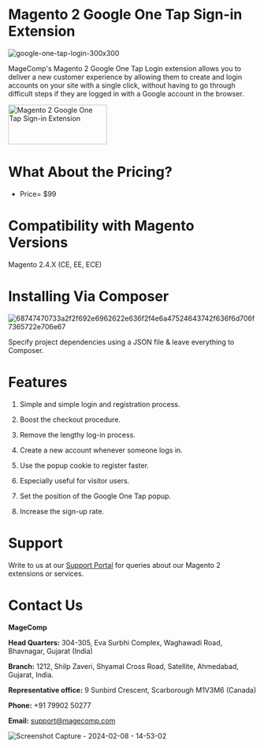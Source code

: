 # Magento 2 Google One Tap Sign-in Extension

![google-one-tap-login-300x300](https://github.com/patelanny/magento-2-google-one-tap-sign-in/assets/121279820/374834ea-f2f9-42a0-bd5f-2bf091dad5b8)

MageComp's Magento 2 Google One Tap Login extension allows you to deliver a new customer experience by allowing them to create and login accounts on your site with a single click, without having to go through difficult steps if they are logged in with a Google account in the browser.

<a href="https://magecomp.com/magento-2-google-one-tap-login.html">
<img src="https://camo.githubusercontent.com/f0daed80e54cedb78e21b512762e63e90ee6915af7ff2c58499c865b0e679f93/68747470733a2f2f6d616765636f6d702e636f6d2f6d656469612f627574746f6e2e77656270" alt="Magento 2 Google One Tap Sign-in Extension" width="200" height="80">
</a>

# What About the Pricing?
* Price= $99
  
# Compatibility with Magento Versions
Magento 2.4.X (CE, EE, ECE)

# Installing Via Composer

![68747470733a2f2f692e6962622e636f2f4e6a47524643742f636f6d706f7365722e706e67](https://github.com/patelanny/magento-2-easy-coupon-manager/assets/121279820/cd9f4278-852a-4c9e-a5de-d6b96b0b2508)

Specify project dependencies using a JSON file & leave everything to Composer.

# Features

1. Simple and simple login and registration process.
   
2. Boost the checkout procedure.
   
3. Remove the lengthy log-in process.
   
4. Create a new account whenever someone logs in.
   
5. Use the popup cookie to register faster.
   
6. Especially useful for visitor users.
   
7. Set the position of the Google One Tap popup.
   
8. Increase the sign-up rate.

# Support
Write to us at our <a href="https://magecomp.com/support/">Support Portal</a> for queries about our Magento 2 extensions or services.

# Contact Us
**MageComp**

**Head Quarters:** 304-305, Eva Surbhi Complex, Waghawadi Road, Bhavnagar, Gujarat (India)

**Branch:** 1212, Shilp Zaveri, Shyamal Cross Road, Satellite, Ahmedabad, Gujarat, India.

**Representative office:** 9 Sunbird Crescent, Scarborough M1V3M6 (Canada)

**Phone:** +91 79902 50277

**Email:** support@magecomp.com

![Screenshot Capture - 2024-02-08 - 14-53-02](https://github.com/patelanny/magento-2-easy-coupon-manager/assets/121279820/94de763e-31bc-4fb3-b807-6a6108bc5eea)

